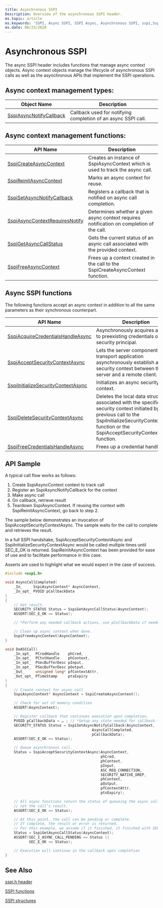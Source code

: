```yaml
---
title: Asynchronous SSPI
Description: Overview of the asynchronous SSPI header.
ms.topic: article
ms.keywords: 'SSPI, Async SSPI, SSPI Async, Asynchronous SSPI, sspi,SspiAcceptSecurityContextAsync, SspiAcquireCredentialsHandleAsync, SspiAsyncContextRequiresNotify, SspiAsyncNotifyCallback, SspiCreateAsyncContext,SspiDeleteSecurityContextAsync, SspiFreeAsyncContext, SspiFreeCredentialsHandleAsync, SspiGetAsyncCallStatus, SspiInitializeSecurityContextAsync, SspiReinitAsyncContext, SspiSetAsyncNotifyCallback'
ms.date: 06/23/2020
---
```


# Asynchronous SSPI

The async SSPI header includes functions that manage async context objects. Async context objects manage the lifecycle of asynchronous SSPI calls as well as the asynchronous APIs that implement the SSPI operations.


## Async context management types:

| Object Name | Description |
|-------------|--------------|
| [SspiAsyncNotifyCallback](/windows/win32/api/sspi/nc-sspi-sspiasyncnotifycallback) | Callback used for notifying completion of an async SSPI call. |


## Async context management functions:

| API Name | Description |
|-------------|--------------|
| [SspiCreateAsyncContext](/windows/win32/api/sspi/nf-sspi-sspicreateasynccontext) | Creates an instance of SspiAsyncContext which is used to track the async call. |
| [SspiReinitAsyncContext](/windows/win32/api/sspi/nf-sspi-sspireinitasynccontext) | Marks an async context for reuse. |
| [SspiSetAsyncNotifyCallback](/windows/win32/api/sspi/nf-sspi-sspisetasyncnotifycallback) | Registers a callback that is notified on async call completion. |
| [SspiAsyncContextRequiresNotify](/windows/win32/api/sspi/nf-sspi-sspiasynccontextrequiresnotify) | Determines whether a given async context requires notification on completion of the call. |
| [SspiGetAsyncCallStatus](/windows/win32/api/sspi/nf-sspi-sspigetasynccallstatus) | Gets the current status of an async call associated with the provided context.  |
| [SspiFreeAsyncContext](/windows/win32/api/sspi/nf-sspi-sspifreeasynccontext) | Frees up a context created in the call to the SspiCreateAsyncContext function. |

## Async SSPI functions

The following functions accept an async context in addition to all the same parameters as their synchronous counterpart.

| API Name | Description |
|-------------|--------------|
| [SspiAcquireCredentialsHandleAsync](/windows/win32/api/sspi/nf-sspi-sspiacquirecredentialshandleasynca) | Asynchronously acquires a handle to preexisting credentials of a security principal. |
| [SspiAcceptSecurityContextAsync](/windows/win32/api/sspi/nf-sspi-sspiacceptsecuritycontextasync) | Lets the server component of a transport application asynchronously establish a security context between the server and a remote client. |
| [SspiInitializeSecurityContextAsync](/windows/win32/api/sspi/nf-sspi-sspiinitializesecuritycontextasynca) | Initializes an async security context. |
| [SspiDeleteSecurityContextAsync](/windows/win32/api/sspi/nf-sspi-sspideletesecuritycontextasync) | Deletes the local data structures associated with the specified security context initiated by a previous call to the SspiInitializeSecurityContextAsync function or the SspiAcceptSecurityContextAsync function. |
| [SspiFreeCredentialsHandleAsync](/windows/win32/api/sspi/nf-sspi-sspifreecredentialshandleasync) | Frees up a credential handle. |

## API Sample

A typical call flow works as follows:
1) Create SspiAsyncContext context to track call
2) Register an SspiAsyncNotifyCallback for the context
3) Make async call
4) On callback, retrieve result
5) Teardown SspiAsyncContext. If reusing the context with SspiReinitAsyncContext, go back to step 2.

The sample below demonstrates an invocation of SspiAcceptSecurityContextAsync. The sample waits for the call to complete and retrieves the result.

In a full SSPI handshake, SspiAcceptSecurityContextAsync and SspiInitializeSecurityContextAsync would be called multiple times until SEC_E_OK is returned. SspiReinitAsyncContext has been provided for ease of use and to facilitate performance in this case.

Asserts are used to highlight what we would expect in the case of success.

```cpp
#include <sspi.h>

void AsyncCallCompleted(
    _In_     SspiAsyncContext* AsyncContext,
    _In_opt_ PVOID pCallbackData
)
{
    // Get result.
    SECURITY_STATUS Status = SspiGetAsyncCallStatus(AsyncContext);
    ASSERT(SEC_E_OK == Status);

    // *Perform any needed callback actions, use pCallbackData if needed*

    // Clean up async context when done.
    SspiFreeAsyncContext(AsyncContext);
}

void DoASCCall(
    _In_opt_  PCredHandle    phCred,
    _In_opt_  PCtxtHandle    phContext,
    _In_opt_  PSecBufferDesc pInput,
    _In_opt_  PSecBufferDesc pOutput,
    _Out_     unsigned long* pfContextAttr,
    _Out_opt_ PTimeStamp     ptsExpiry
)
{
    // Create context for async call
    SspiAsyncContext* AsyncContext = SspiCreateAsyncContext();

    // Check for out of memory condition
    ASSERT(AsyncContext);

    // Register callback that continues execution upon completion.
    PVOID pCallbackData = … ; // *Setup any state needed for callback.*
    SECURITY_STATUS Status = SspiSetAsyncNotifyCallback(AsyncContext,
                                        AsyncCallCompleted,
                                        pCallbackData);
    ASSERT(SEC_E_OK == Status);

    // Queue asynchronous call.
    Status = SspiAcceptSecurityContextAsync(AsyncContext,
                                            phCred,
                                            phContext,
                                            pInput,
                                            ASC_REQ_CONNECTION,
                                            SECURITY_NATIVE_DREP,
                                            phContext,
                                            pOutput,
                                            pfContextAttr,
                                            ptsExpiry);

    // All async functions return the status of queueing the async call,
    // not the call’s result.
    ASSERT(SEC_E_OK == Status);

    // At this point, the call can be pending or complete.
    // If complete, the result or error is returned.
    // For this example, we assume if it finished, it finished with SEC_E_OK.
    Status = SspiGetAsyncCallStatus(AsyncContext);
    ASSERT(SEC_I_ASYNC_CALL_PENDING == Status ||
           SEC_E_OK == Status);

    // Execution will continue in the callback upon completion
}

```

## See Also

[sspi.h header](/windows/win32/api/sspi/)

[SSPI functions](/windows/win32/api/sspi/#functions)

[SSPI structures](/windows/win32/api/sspi/#structures)


